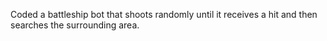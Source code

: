 Coded a battleship bot that shoots randomly until it receives a hit and then searches the surrounding area.
